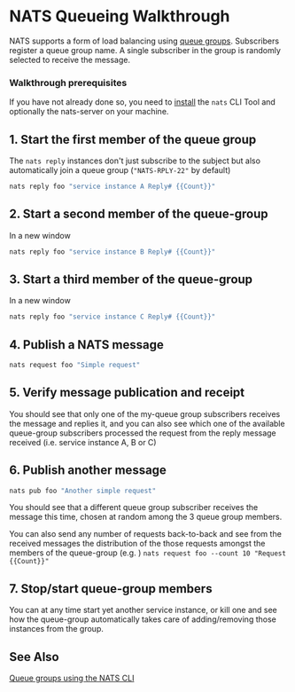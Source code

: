 # NATS Queueing Walkthrough

NATS supports a form of load balancing using [queue groups](../nats-concepts/queue.md). Subscribers register a queue group name. A single subscriber in the group is randomly selected to receive the message.

### Walkthrough prerequisites

If you have not already done so, you need to [install](/walkthrough/walkthrough_setup.md) the `nats` CLI Tool and optionally the nats-server on your machine.

## 1. Start the first member of the queue group

The `nats reply` instances don't just subscribe to the subject but also automatically join a queue group (`"NATS-RPLY-22"` by default)

```bash
nats reply foo "service instance A Reply# {{Count}}"
```

## 2. Start a second member of the queue-group

In a new window

```bash
nats reply foo "service instance B Reply# {{Count}}"
```

## 3. Start a third member of the queue-group

In a new window

```bash
nats reply foo "service instance C Reply# {{Count}}"
```

## 4. Publish a NATS message

```bash
nats request foo "Simple request"
```

## 5. Verify message publication and receipt

You should see that only one of the my-queue group subscribers receives the message and replies it, and you can also see which one of the available queue-group subscribers processed the request from the reply message received (i.e. service instance A, B or C)

## 6. Publish another message

```bash
nats pub foo "Another simple request"
```

You should see that a different queue group subscriber receives the message this time, chosen at random among the 3 queue group members.

You can also send any number of requests back-to-back and see from the received messages the distribution of the those requests amongst the members of the queue-group (e.g. ) `nats request foo --count 10 "Request {{Count}}"`

## 7. Stop/start queue-group members

You can at any time start yet another service instance, or kill one and see how the queue-group automatically takes care of adding/removing those instances from the group.


## See Also

[Queue groups using the NATS CLI](https://youtu.be/jLTVhP08Tq0?t=101)